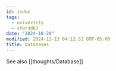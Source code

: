 ```yaml
---
id: index
tags:
  - university
  - sfwr3db3
date: "2024-10-29"
modified: 2024-12-13 04:12:32 GMT-05:00
title: Databases
---
```


See also [[thoughts/Database]]
